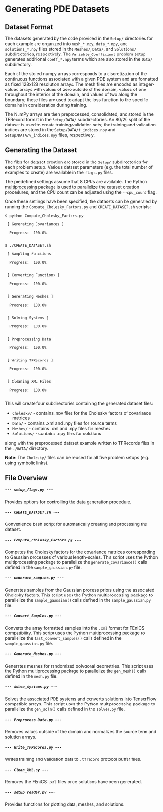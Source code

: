 # Generating PDE Datasets

## Dataset Format
The datasets generated by the code provided in the `Setup/` directories for each example are organized into `mesh_*.npy`, `data_*.npy`, and `solutions_*.npy` files stored in the `Meshes/`, `Data/`, and `Solutions/` subdirectories, respectively.  The `Variable_Coefficient` problem setup generates additional `coeff_*.npy` terms which are also stored in the `Data/` subdirectory.

Each of the stored numpy arrays corresponds to a discretization of the continuous functions associated with a given PDE system and are formatted as fixed 128x128 resolution arrays.  The mesh files are encoded as integer-valued arrays with values of zero outside of the domain, values of one throughout the interior of the domain, and values of two along the boundary; these files are used to adapt the loss function to the specific domains in consideration during training.

The NumPy arrays are then preprocessed, consolidated, and stored in the TFRecord format in the `Setup/DATA/` subdirectories.  An 80/20 split of the dataset is used to create training/validation sets; the training and validation indices are stored in the `Setup/DATA/t_indices.npy` and `Setup/DATA/v_indices.npy` files, respectively.


    
## Generating the Dataset
The files for dataset creation are stored in the `Setup/` subdirectories for each problem setup.  Various dataset parameters (e.g. the total number of examples to create) are available in the `flags.py` files.

The predefined settings assume that 8 CPUs are available.  The Python [multiprocessing](https://docs.python.org/2/library/multiprocessing.html) package is used to parallelize the dataset creation procedures, and the CPU count can be adjusted using the `--cpu_count` flag.

    
Once these settings have been specified, the datasets can be generated by running the `Compute_Cholesky_Factors.py` and  `CREATE_DATASET.sh` scripts:
```console
$ python Compute_Cholesky_Factors.py
    
 [ Generating Covariances ]
    
  Progress:  100.0%

    
$ ./CREATE_DATASET.sh
    
 [ Sampling Functions ]

  Progress:  100.0%


 [ Converting Functions ]

  Progress:  100.0%


 [ Generating Meshes ]

  Progress:  100.0%


 [ Solving Systems ]

  Progress:  100.0%


 [ Preprocessing Data ]

  Progress:  100.0%

    
 [ Writing TFRecords ]

  Progress:  100.0%


 [ Cleaning XML Files ]

  Progress:  100.0%
  
```


This will create four subdirectories containing the generated dataset files:
* `Cholesky/` - contains .npy files for the Cholesky factors of covariance matrices
* `Data/` - contains .xml and .npy files for source terms
* `Meshes/` - contains .xml and .npy files for meshes
* `Solutions/` - contains .npy files for solutions

along with the preprocessed dataset example written to TFRecords files in the `./DATA/` directory.

**Note:** The `Cholesky/` files can be reused for all five problem setups (e.g. using symbolic links).  




## File Overview

##### `--- setup_flags.py ---`
Provides options for controlling the data generation procedure.


##### `--- CREATE_DATASET.sh ---`
Convenience bash script for automatically creating and processing the dataset.


##### `--- Compute_Cholesky_Factors.py ---`
Computes the Cholesky factors for the covariance matrices corresponding to Gaussian processes of various length-scales.  This script uses the Python multiprocessing package to parallelize the `generate_covariance()` calls defined in the `sample_gaussian.py` file.


##### `--- Generate_Samples.py ---`
Generates samples from the Gaussian process priors using the associated Cholesky factors.  This script uses the Python multiprocessing package to parallelize the `sample_gaussian()` calls defined in the `sample_gaussian.py` file.


##### `--- Convert_Samples.py ---` 
Converts the array formatted samples into the `.xml` format for FEniCS compatibility.  This script uses the Python multiprocessing package to parallelize the `fast_convert_samples()` calls defined in the `sample_gaussian.py` file.


##### `--- Generate_Meshes.py ---`
Generates meshes for randomized polygonal geometries.  This script uses the Python multiprocessing package to parallelize the `gen_mesh()` calls defined in the `mesh.py` file.


##### `--- Solve_Systems.py ---` 
Solves the associated PDE systems and converts solutions into TensorFlow compatible arrays.  This script uses the Python multiprocessing package to parallelize the `gen_soln()` calls defined in the `solver.py` file.


##### `--- Preprocess_Data.py ---`
Removes values outside of the domain and normalizes the source term and solution arrays.


##### `--- Write_TFRecords.py ---`
Writes training and validation data to `.tfrecord` protocol buffer files.


##### `--- Clean_XML.py ---`
Removes the FEniCS `.xml` files once solutions have been generated.


##### `--- setup_reader.py ---`
Provides functions for plotting data, meshes, and solutions.

